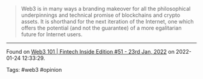 > Web3 is in many ways a branding makeover for all the philosophical underpinnings and technical promise of blockchains and crypto assets. It is shorthand for the next iteration of the Internet, one which offers the potential (and not the guarantee) of a more egalitarian future for Internet users.

---
Found on [Web3 101 | Fintech Inside Edition #51 - 23rd Jan, 2022](https://fintechinside.substack.com/p/fiftyone) on 2022-01-24 12:33:29.

Tags: #web3 #opinion